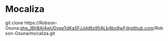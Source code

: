 # Mocaliza

git clone https://Robson-Osuna: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@github.com/Robson-Osuna/mocaliza.git
